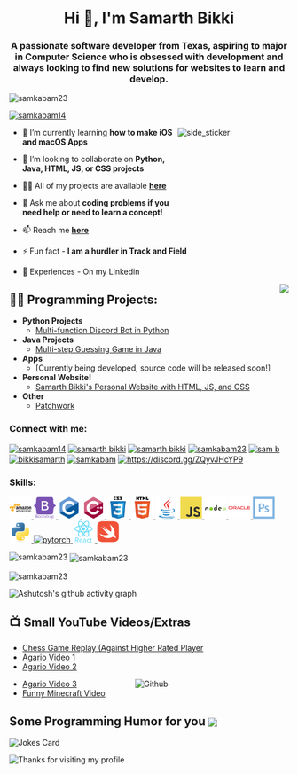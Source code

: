 

<h1 align="center">Hi 👋, I'm Samarth Bikki</h1>
<h3 align="center">A passionate software developer from Texas, aspiring to major in Computer Science who is obsessed with <b>development</b> and always looking to find new solutions for <b> websites </b> to learn and develop. </h3>

<p align="left"> <img src="https://komarev.com/ghpvc/?username=samkabam23&label=Profile%20views&color=0e75b6&style=flat" alt="samkabam23" /> </p>

<p align="left"> <a href="https://twitter.com/samkabam14" target="blank"><img src="https://img.shields.io/twitter/follow/samkabam14?logo=twitter&style=for-the-badge" alt="samkabam14" /></a> </p>

<img align="right" width=200px height=200px alt="side_sticker" src="https://media.giphy.com/media/TEnXkcsHrP4YedChhA/giphy.gif" />

- 🌱 I’m currently learning **how to make iOS and macOS Apps**

- 👯 I’m looking to collaborate on **Python, Java, HTML, JS, or CSS projects**

- 👨‍💻 All of my projects are available **[here](https://github.com/SamKabam23?tab=repositories)**

- 💬 Ask me about **coding problems if you need help or need to learn a concept!**

- 📫 Reach me **[here](bikkisamarth@gmail.com)**

- ⚡ Fun fact - **I am a hurdler in Track and Field**

- 🧳 Experiences - On my Linkedin

<img align="right"  heigth ="100%" src = "https://github.com/vickyrules/userContents/blob/main/animation_300_l0l5ydos.gif" >

<h2>👨‍💻 Programming Projects:</h2>

- <b>Python Projects</b>
  - [Multi-function Discord Bot in Python](https://github.com/SamKabam23/pythonDiscordBot)
- <b>Java Projects</b>
  - [Multi-step Guessing Game in Java](https://github.com/SamKabam23/javaGuessingGame) <b><i></b></i>
- <b>Apps</b>
  - [Currently being developed, source code will be released soon!]
- <b>Personal Website!</b>
  - [Samarth Bikki's Personal Website with HTML, JS, and CSS](https://github.com/SamKabam23/Samarth-s-Website)
- <b>Other</b>
  - [Patchwork](https://github.com/SamKabam23/patchwork)

<h3 align="left">Connect with me:</h3>
<p align="left">
<a href="https://twitter.com/samkabam14" target="blank"><img align="center" src="https://raw.githubusercontent.com/rahuldkjain/github-profile-readme-generator/master/src/images/icons/Social/twitter.svg" alt="samkabam14" height="30" width="40" /></a>
<a href="https://www.linkedin.com/in/samarth-bikki-561852238/" target="blank"><img align="center" src="https://raw.githubusercontent.com/rahuldkjain/github-profile-readme-generator/master/src/images/icons/Social/linked-in-alt.svg" alt="samarth bikki" height="30" width="40" /></a>
<a href="https://www.facebook.com/samarth.bikki/" target="blank"><img align="center" src="https://raw.githubusercontent.com/rahuldkjain/github-profile-readme-generator/master/src/images/icons/Social/facebook.svg" alt="samarth bikki" height="30" width="40" /></a>
<a href="https://instagram.com/samkabam23" target="blank"><img align="center" src="https://raw.githubusercontent.com/rahuldkjain/github-profile-readme-generator/master/src/images/icons/Social/instagram.svg" alt="samkabam23" height="30" width="40" /></a>
<a href="https://www.youtube.com/channel/UCT3Tt7v1wHvl3x3HEToqvCg" target="blank"><img align="center" src="https://raw.githubusercontent.com/rahuldkjain/github-profile-readme-generator/master/src/images/icons/Social/youtube.svg" alt="sam b" height="30" width="40" /></a>
<a href="https://www.hackerrank.com/bikkisamarth" target="blank"><img align="center" src="https://raw.githubusercontent.com/rahuldkjain/github-profile-readme-generator/master/src/images/icons/Social/hackerrank.svg" alt="bikkisamarth" height="30" width="40" /></a>
<a href="https://www.leetcode.com/samkabam" target="blank"><img align="center" src="https://raw.githubusercontent.com/rahuldkjain/github-profile-readme-generator/master/src/images/icons/Social/leet-code.svg" alt="samkabam" height="30" width="40" /></a>
<a href="https://discord.gg/https://discord.gg/ZQyvJHcYP9" target="blank"><img align="center" src="https://raw.githubusercontent.com/rahuldkjain/github-profile-readme-generator/master/src/images/icons/Social/discord.svg" alt="https://discord.gg/ZQyvJHcYP9" height="30" width="40" /></a>
  
</p>



<h3 align="left">Skills:</h3>
<p align="left"> <a href="https://aws.amazon.com" target="_blank" rel="noreferrer"> <img src="https://raw.githubusercontent.com/devicons/devicon/master/icons/amazonwebservices/amazonwebservices-original-wordmark.svg" alt="aws" width="40" height="40"/> </a> <a href="https://getbootstrap.com" target="_blank" rel="noreferrer"> <img src="https://raw.githubusercontent.com/devicons/devicon/master/icons/bootstrap/bootstrap-plain-wordmark.svg" alt="bootstrap" width="40" height="40"/> </a> <a href="https://www.cprogramming.com/" target="_blank" rel="noreferrer"> <img src="https://raw.githubusercontent.com/devicons/devicon/master/icons/c/c-original.svg" alt="c" width="40" height="40"/> </a> <a href="https://www.w3schools.com/cpp/" target="_blank" rel="noreferrer"> <img src="https://raw.githubusercontent.com/devicons/devicon/master/icons/cplusplus/cplusplus-original.svg" alt="cplusplus" width="40" height="40"/> </a> <a href="https://www.w3schools.com/css/" target="_blank" rel="noreferrer"> <img src="https://raw.githubusercontent.com/devicons/devicon/master/icons/css3/css3-original-wordmark.svg" alt="css3" width="40" height="40"/> </a> <a href="https://www.w3.org/html/" target="_blank" rel="noreferrer"> <img src="https://raw.githubusercontent.com/devicons/devicon/master/icons/html5/html5-original-wordmark.svg" alt="html5" width="40" height="40"/> </a> <a href="https://www.java.com" target="_blank" rel="noreferrer"> <img src="https://raw.githubusercontent.com/devicons/devicon/master/icons/java/java-original.svg" alt="java" width="40" height="40"/> </a> <a href="https://developer.mozilla.org/en-US/docs/Web/JavaScript" target="_blank" rel="noreferrer"> <img src="https://raw.githubusercontent.com/devicons/devicon/master/icons/javascript/javascript-original.svg" alt="javascript" width="40" height="40"/> </a> <a href="https://nodejs.org" target="_blank" rel="noreferrer"> <img src="https://raw.githubusercontent.com/devicons/devicon/master/icons/nodejs/nodejs-original-wordmark.svg" alt="nodejs" width="40" height="40"/> </a> <a href="https://www.oracle.com/" target="_blank" rel="noreferrer"> <img src="https://raw.githubusercontent.com/devicons/devicon/master/icons/oracle/oracle-original.svg" alt="oracle" width="40" height="40"/> </a> <a href="https://www.photoshop.com/en" target="_blank" rel="noreferrer"> <img src="https://raw.githubusercontent.com/devicons/devicon/master/icons/photoshop/photoshop-line.svg" alt="photoshop" width="40" height="40"/> </a> <a href="https://www.python.org" target="_blank" rel="noreferrer"> <img src="https://raw.githubusercontent.com/devicons/devicon/master/icons/python/python-original.svg" alt="python" width="40" height="40"/> </a> <a href="https://pytorch.org/" target="_blank" rel="noreferrer"> <img src="https://www.vectorlogo.zone/logos/pytorch/pytorch-icon.svg" alt="pytorch" width="40" height="40"/> </a> <a href="https://reactjs.org/" target="_blank" rel="noreferrer"> <img src="https://raw.githubusercontent.com/devicons/devicon/master/icons/react/react-original-wordmark.svg" alt="react" width="40" height="40"/> </a> <a href="https://developer.apple.com/swift/" target="_blank" rel="noreferrer"> <img src="https://raw.githubusercontent.com/devicons/devicon/master/icons/swift/swift-original.svg" alt="swift" width="40" height="40"/> </a> </p>

<p><img align="left" src="https://github-readme-stats.vercel.app/api/top-langs?username=samkabam23&show_icons=true&locale=en&layout=compact" alt="samkabam23" /></p>

<p>&nbsp;<img align="center" src="https://github-readme-stats.vercel.app/api?username=samkabam23&show_icons=true&locale=en" alt="samkabam23" /></p>

<p><img align="center" src="https://github-readme-streak-stats.herokuapp.com/?user=samkabam23&" alt="samkabam23" /></p>

![Ashutosh's github activity graph](https://activity-graph.herokuapp.com/graph?username=SamKabam23&theme=react-dark)

<h2>📺 Small YouTube Videos/Extras</h2>

- [Chess Game Replay (Against Higher Rated Player](https://www.youtube.com/watch?v=mzEwVMvobVY&t=3s)
- [Agario Video 1](https://www.youtube.com/watch?v=b8iWDsM9S5g&t=89s)
- [Agario Video 2](https://www.youtube.com/watch?v=_FBvLlZLmvU&t=468s)

<img width="55%" align="right" alt="Github" src="https://raw.githubusercontent.com/onimur/.github/master/.resources/git-header.svg" />

- [Agario Video 3](https://www.youtube.com/watch?v=vXTc1vkHag0&t=125s)
- [Funny Minecraft Video](https://www.youtube.com/watch?v=blSpcphFlwA)

<h2> Some Programming Humor for you <img align ='center' src='https://media2.giphy.com/media/UQDSBzfyiBKvgFcSTw/giphy.gif?cid=ecf05e47p3cd513axbek3f56ti3jzizq8hincw20jauyyfyw&rid=giphy.gif' width = '32px'></h2>

![Jokes Card](https://readme-jokes.vercel.app/api?theme=synthwave)

<img height="120" alt="Thanks for visiting my profile" width="100%" src="https://github.com/dibyendu415/dibyendu415/blob/master/marquee.svg" />
